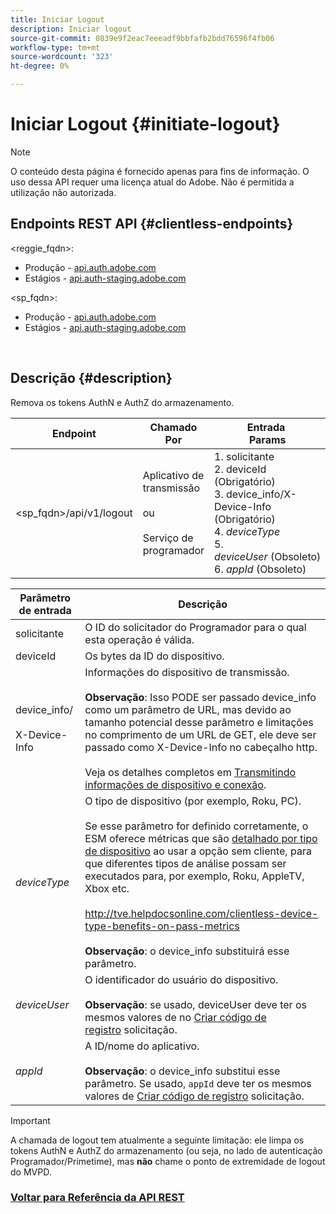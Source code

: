 ```yaml
---
title: Iniciar Logout
description: Iniciar logout
source-git-commit: 0839e9f2eac7eeeadf9bbfafb2bdd76596f4fb06
workflow-type: tm+mt
source-wordcount: '323'
ht-degree: 0%

---
```



# Iniciar Logout {#initiate-logout}

>[!NOTE]
>
>O conteúdo desta página é fornecido apenas para fins de informação. O uso dessa API requer uma licença atual do Adobe. Não é permitida a utilização não autorizada.

## Endpoints REST API {#clientless-endpoints}

&lt;reggie_fqdn>:

* Produção - [api.auth.adobe.com](http://api.auth.adobe.com/)
* Estágios - [api.auth-staging.adobe.com](http://api.auth-staging.adobe.com/)

&lt;sp_fqdn>:

* Produção - [api.auth.adobe.com](http://api.auth.adobe.com/)
* Estágios - [api.auth-staging.adobe.com](http://api.auth-staging.adobe.com/)

</br>

## Descrição {#description}

Remova os tokens AuthN e AuthZ do armazenamento.


| Endpoint | Chamado  </br>Por | Entrada   </br>Params | HTTP  </br>Método | Resposta | HTTP  </br>Resposta |
| --- | --- | --- | --- | --- | --- |
| &lt;sp_fqdn>/api/v1/logout | Aplicativo de transmissão</br></br>ou</br></br>Serviço de programador | 1. solicitante</br>2.  deviceId (Obrigatório)</br>3.  device_info/X-Device-Info (Obrigatório)</br>4.  _deviceType_</br> 5.  _deviceUser_ (Obsoleto)</br>6.  _appId_ (Obsoleto) | DELETE | Nenhum | 204 |


| Parâmetro de entrada | Descrição |
| --- | --- |
| solicitante | O ID do solicitador do Programador para o qual esta operação é válida. |
| deviceId | Os bytes da ID do dispositivo. |
| device_info/</br></br>X-Device-Info | Informações do dispositivo de transmissão.</br></br>**Observação**: Isso PODE ser passado device_info como um parâmetro de URL, mas devido ao tamanho potencial desse parâmetro e limitações no comprimento de um URL de GET, ele deve ser passado como X-Device-Info no cabeçalho http. </br></br>Veja os detalhes completos em [Transmitindo informações de dispositivo e conexão](http://tve.helpdocsonline.com/passing-device-information). |
| _deviceType_ | O tipo de dispositivo (por exemplo, Roku, PC).</br></br>Se esse parâmetro for definido corretamente, o ESM oferece métricas que são [detalhado por tipo de dispositivo](http://tve.helpdocsonline.com/esm-overview$clientless_device_type) ao usar a opção sem cliente, para que diferentes tipos de análise possam ser executados para, por exemplo, Roku, AppleTV, Xbox etc.</br></br>http://tve.helpdocsonline.com/clientless-device-type-benefits-on-pass-metrics </br></br>**Observação**: o device_info substituirá esse parâmetro. |
| _deviceUser_ | O identificador do usuário do dispositivo.</br></br>**Observação**: se usado, deviceUser deve ter os mesmos valores de no [Criar código de registro](http://tve.helpdocsonline.com/registration-code-request) solicitação. |
| _appId_ | A ID/nome do aplicativo. </br></br>**Observação**: o device_info substitui esse parâmetro. Se usado, `appId` deve ter os mesmos valores de [Criar código de registro](http://tve.helpdocsonline.com/create-registration-page-/-login-uri) solicitação. |

>[!IMPORTANT]
> 
>A chamada de logout tem atualmente a seguinte limitação: ele limpa os tokens AuthN e AuthZ do armazenamento (ou seja, no lado de autenticação Programador/Primetime), mas **não** chame o ponto de extremidade de logout do MVPD. 

### [Voltar para Referência da API REST](/help/authentication/rest-api-reference.md)
